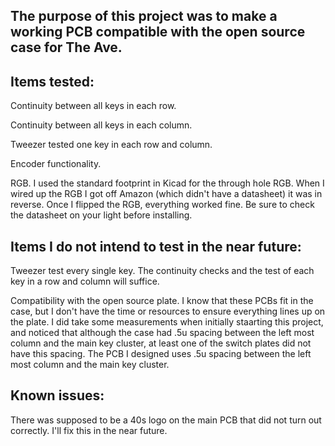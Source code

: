## The purpose of this project was to make a working PCB compatible with the open source case for The Ave.

## Items tested:

Continuity between all keys in each row.

Continuity between all keys in each column.

Tweezer tested one key in each row and column.

Encoder functionality.

RGB. I used the standard footprint in Kicad for the through hole RGB. When I wired up the RGB I got off Amazon (which didn't have a datasheet) it was in reverse. Once I flipped the RGB, everything worked fine. Be sure to check the datasheet on your light before installing.

## Items I do not intend to test in the near future:

Tweezer test every single key. The continuity checks and the test of each key in a row and column will suffice.

Compatibility with the open source plate. I know that these PCBs fit in the case, but I don't have the time or resources to ensure everything lines up on the plate. I did take some measurements when initially staarting this project, and noticed that although the case had .5u spacing between the left most column and the main key cluster, at least one of the switch plates did not have this spacing. The PCB I designed uses .5u spacing between the left most column and the main key cluster.

## Known issues:

There was supposed to be a 40s logo on the main PCB that did not turn out correctly. I'll fix this in the near future.
